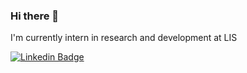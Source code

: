 ### Hi there 👋

I'm currently intern in research and development at LIS 

<!--
**lucasmribeiro/lucasmribeiro** is a ✨ _special_ ✨ repository because its `README.md` (this file) appears on your GitHub profile.

Here are some ideas to get you started:

- 🔭 I’m currently working on ...
- 🌱 I’m currently learning ...
- 👯 I’m looking to collaborate on ...
- 🤔 I’m looking for help with ...
- 💬 Ask me about ...
- 📫 How to reach me: ...
- 😄 Pronouns: ...
- ⚡ Fun fact: ...
-->

[![Linkedin Badge](https://img.shields.io/badge/-LinkedIn-blue?style=flat-square&logo=Linkedin&logoColor=white&link=https://www.linkedin.com/in/lucas-ribeiro-06110145/)](https://www.linkedin.com/in/lucas-ribeiro-06110145/)
